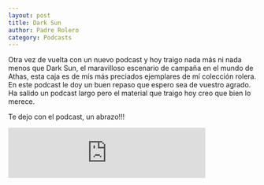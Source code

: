 ```yaml
---                                                                             
layout: post                                                                    
title: Dark Sun                                                  
author: Padre Rolero                                                            
category: Podcasts                                                              
---
```


Otra vez de vuelta con un nuevo podcast y hoy traigo nada más ni nada menos que Dark Sun, el maravilloso escenario de campaña en el mundo de Athas, esta caja es de mís más preciados ejemplares de mí colección rolera. En este podcast le doy un buen repaso que espero sea de vuestro agrado. Ha salido un podcast largo pero el material que traigo hoy creo que bien lo merece. 

Te dejo con el podcast, un abrazo!!!

<iframe src="https://anchor.fm/padreyrolero/embed/episodes/Dark-Sun-e3g5bs" height="102px" width="400px" frameborder="0" scrolling="no"></iframe>